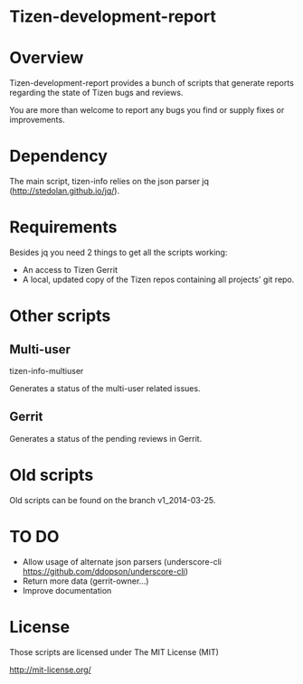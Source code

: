 Tizen-development-report
========================

# Overview

Tizen-development-report provides a bunch of scripts that generate reports regarding the state of Tizen bugs and reviews.

You are more than welcome to report any bugs you find or supply fixes or improvements.

# Dependency

The main script, tizen-info relies on the json parser jq (http://stedolan.github.io/jq/).

# Requirements

Besides jq you need 2 things to get all the scripts working:

* An access to Tizen Gerrit
* A local, updated copy of the Tizen repos containing all projects' git repo.

# Other scripts

## Multi-user

tizen-info-multiuser

Generates a status of the multi-user related issues.

## Gerrit

Generates a status of the pending reviews in Gerrit.

# Old scripts

Old scripts can be found on the branch v1_2014-03-25.

# TO DO

* Allow usage of alternate json parsers (underscore-cli https://github.com/ddopson/underscore-cli)
* Return more data (gerrit-owner...)
* Improve documentation

# License

Those scripts are licensed under The MIT License (MIT)

http://mit-license.org/
